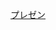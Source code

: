 
[プレゼン](https://docs.google.com/presentation/d/1YN76rQZAYcB9dYd5NlmHB0PjUGvernz1XtlZNIhteAw/edit?usp=sharing)
